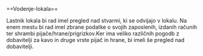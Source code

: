 ==Vodenje-lokala==

Lastnik lokala bi rad imel pregled nad stvarmi, ki se odvijajo v lokalu. Na enem mestu bi rad imel zbrane podatke o svojih zaposlenih, izdanih računih ter shrambi pijače/hrane/prigrizkov.Ker ima veliko različnih pogodb z dobavitelji za kavo in druge vrste pijač in hrane, bi imeli še pregled nad dobavitelji. 
